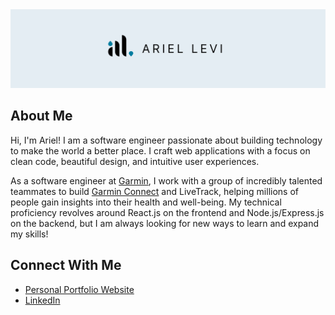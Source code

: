 <a href="https://ariellevi22.github.io">
    <picture>
        <source srcset="/assets/banner-light.png" media="(prefers-color-scheme: light)" />
        <source srcset="/assets/banner-dark.png" media="(prefers-color-scheme: dark)" />
        <img src="/assets/banner-light.png" alt="Ariel Levi"/>
    </picture>
</a>

## About Me

Hi, I'm Ariel! I am a software engineer passionate about building technology to make the world a better place. I craft web applications with a focus on clean code, beautiful design, and intuitive user experiences.

As a software engineer at [Garmin](https://www.garmin.com/company/about-garmin/), I work with a group of incredibly talented teammates to build [Garmin Connect](https://connect.garmin.com/) and LiveTrack, helping millions of people gain insights into their health and well-being. My technical proficiency revolves around React.js on the frontend and Node.js/Express.js on the backend, but I am always looking for new ways to learn and expand my skills!

## Connect With Me

-   [Personal Portfolio Website](https://ariellevi22.github.io/)
-   [LinkedIn](https://www.linkedin.com/in/ariel-levi/)
